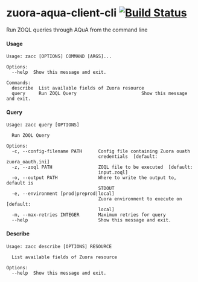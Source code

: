 # zuora-aqua-client-cli [![Build Status](https://travis-ci.com/molnarjani/zuora-aqua-client-cli.svg?branch=master)](https://travis-ci.com/molnarjani/zuora-aqua-client-cli)

Run ZOQL queries through AQuA from the command line

#### Usage

```
Usage: zacc [OPTIONS] COMMAND [ARGS]...

Options:
  --help  Show this message and exit.

Commands:
  describe  List available fields of Zuora resource
  query     Run ZOQL Query                        Show this message and exit.
```

#### Query
```
Usage: zacc query [OPTIONS]

  Run ZOQL Query

Options:
  -c, --config-filename PATH      Config file containing Zuora ouath
                                  credentials  [default: zuora_oauth.ini]
  -z, --zoql PATH                 ZOQL file to be executed  [default:
                                  input.zoql]
  -o, --output PATH               Where to write the output to, default is
                                  STDOUT
  -e, --environment [prod|preprod|local]
                                  Zuora environment to execute on  [default:
                                  local]
  -m, --max-retries INTEGER       Maximum retries for query
  --help                          Show this message and exit.
```

#### Describe
```
Usage: zacc describe [OPTIONS] RESOURCE

  List available fields of Zuora resource

Options:
  --help  Show this message and exit.
```
